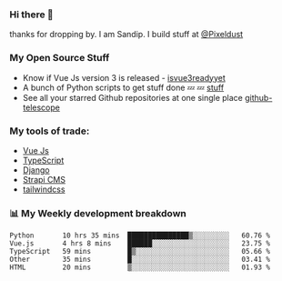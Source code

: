 ### Hi there 👋

thanks for dropping by.
I am Sandip. I build stuff at [@Pixeldust](github.com/pixeldust-in/)

###  **My Open Source Stuff**

 - Know if Vue Js version 3 is released -  [isvue3readyyet](https://github.com/sandiprb/isvue3readyyet)
 - A bunch of Python scripts to get stuff done 💤 💤 [stuff](https://github.com/sandiprb/stuff)
 - See all your starred Github repositories at one single place [github-telescope](https://github.com/sandiprb/github-telescope)



###  **My tools of trade:**
 - [Vue Js](https://github.com/vuejs/vue/)
 - [TypeScript](https://github.com/microsoft/TypeScript)
 - [Django](github.com/django/django)
 - [Strapi CMS](github.com/strapi/strapi)
 - [tailwindcss](https://github.com/tailwindlabs/tailwindcss)


###  📊 **My Weekly development breakdown**
<!--START_SECTION:waka-->
```text
Python       10 hrs 35 mins  ███████████████▒░░░░░░░░░   60.76 % 
Vue.js       4 hrs 8 mins    ██████░░░░░░░░░░░░░░░░░░░   23.75 % 
TypeScript   59 mins         █▒░░░░░░░░░░░░░░░░░░░░░░░   05.66 % 
Other        35 mins         █░░░░░░░░░░░░░░░░░░░░░░░░   03.41 % 
HTML         20 mins         ▒░░░░░░░░░░░░░░░░░░░░░░░░   01.93 % 
```
<!--END_SECTION:waka-->
